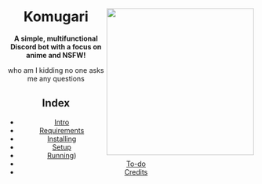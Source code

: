 <html>
    <header>
        <img align="right" src="https://a.safe.moe/vIEnD.png" height="300" >
        <h1>Komugari</h1>
        <p><b>A simple, multifunctional Discord bot with a focus on anime and NSFW!</b></p>
        who am I kidding no one asks me any questions

## Index
- [Intro](https://github.com/DysphoriAlluka/Komugari/wiki)
- [Requirements](https://github.com/DysphoriAlluka/Komugari/wiki/Running-the-Bot-Yourself!#requirements)
- [Installing](https://github.com/DysphoriAlluka/Komugari/wiki/Running-the-Bot-Yourself!#installing)
- [Setup](https://github.com/DysphoriAlluka/Komugari/wiki/Running-the-Bot-Yourself!#setup)
- [Running](https://github.com/DysphoriAlluka/Komugari/wiki/Running-the-Bot-Yourself!#running))
- [To-do](#todo)
- [Credits](https://github.com/DysphoriAlluka/Komugari/wiki/Credits)